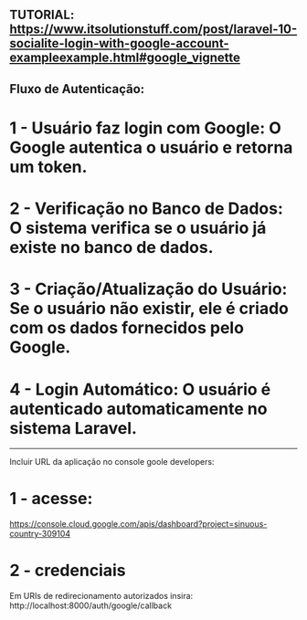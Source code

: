 ## TUTORIAL: https://www.itsolutionstuff.com/post/laravel-10-socialite-login-with-google-account-exampleexample.html#google_vignette

## Fluxo de Autenticação:
# 1 - Usuário faz login com Google: O Google autentica o usuário e retorna um token.
# 2 - Verificação no Banco de Dados: O sistema verifica se o usuário já existe no banco de dados.
# 3 - Criação/Atualização do Usuário: Se o usuário não existir, ele é criado com os dados fornecidos pelo Google.
# 4 - Login Automático: O usuário é autenticado automaticamente no sistema Laravel.

____________________________________________________________________________________________________________________________________
Incluir URL da aplicação no console goole developers:

# 1 -  acesse:
https://console.cloud.google.com/apis/dashboard?project=sinuous-country-309104

# 2 - credenciais 
Em URIs de redirecionamento autorizados insira:
http://localhost:8000/auth/google/callback
